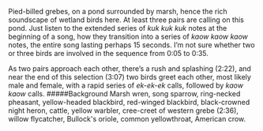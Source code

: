 Pied-billed grebes, on a pond surrounded by marsh, hence the rich soundscape of wetland birds here. At least three pairs are calling on this pond. Just listen to the extended series of _kuk kuk kuk_ notes at the beginning of a song, how they transition into a series of _kaow kaow kaow_ notes, the entire song lasting perhaps 15 seconds. I’m not sure whether two or three birds are involved in the sequence from 0:05 to 0:35. 

As two pairs approach each other, there’s a rush and splashing (2:22), and near the end of this selection (3:07) two birds greet each other, most likely male and female, with a rapid series of _ek-ek-ek_ calls, followed by _kaow kaow_ calls. 
#####Background
Marsh wren, song sparrow, ring-necked pheasant, yellow-headed blackbird, red-winged blackbird, black-crowned night heron, cattle, yellow warbler, cree-creet of western grebe (2:36), willow flycatcher, Bullock's oriole, common yellowthroat, American crow. 
